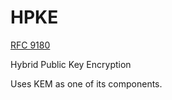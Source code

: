 # HPKE

[RFC 9180](https://www.ietf.org/rfc/rfc9180.pdf)

Hybrid Public Key Encryption

Uses KEM as one of its components. 
